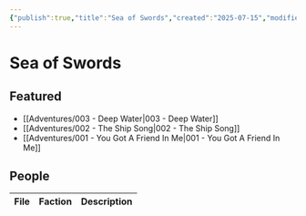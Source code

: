 ```yaml
---
{"publish":true,"title":"Sea of Swords","created":"2025-07-15","modified":"2025-07-16T00:23:14.551+02:00","cssclasses":""}
---
```



# Sea of Swords
## Featured
- [[Adventures/003 - Deep Water\|003 - Deep Water]]
- [[Adventures/002 - The Ship Song\|002 - The Ship Song]]
- [[Adventures/001 - You Got A Friend In Me\|001 - You Got A Friend In Me]]

## People
| File | Faction | Description |
| ---- | ------- | ----------- |

